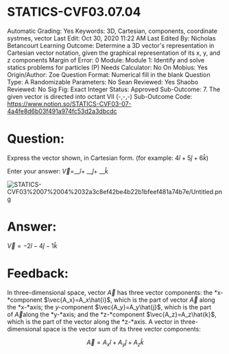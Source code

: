 # STATICS-CVF03.07.04

Automatic Grading: Yes
Keywords: 3D, Cartesian, components, coordinate systmes, vector
Last Edit: Oct 30, 2020 11:22 AM
Last Edited By: Nicholas Betancourt
Learning Outcome: Determine a 3D vector's representation in Cartesian vector notation, given the graphical representation of its x, y, and z components
Margin of Error: 0
Module: Module 1: Identify and solve statics problems for particles (P)
Needs Calculator: No
On Mobius: Yes
Origin/Author: Zoe
Question Format: Numerical fill in the blank
Question Type: A
Randomizable Parameters: No
Sean Reviewed: Yes
Shaobo Reviewed: No
Sig Fig: Exact Integer
Status: Approved
Sub-Outcome: 7. The given vector is directed into octant VII  (-,-,-)
Sub-Outcome Code: https://www.notion.so/STATICS-CVF03-07-4a4fe8d6b03f491a974fc53d2a3dbcdc

# Question:

Express the vector shown, in Cartesian form. (for example: $4\hat{i}+5\hat{j}+6\hat{k}$)

Enter your answer: $\vec{V}=$__$\hat{i}$+ __$\hat{j}$+ __$\hat{k}$

![STATICS-CVF03%2007%2004%2032a3c8ef42be4b22b1bfeef481a74b7e/Untitled.png](STATICS-CVF03%2007%2004%2032a3c8ef42be4b22b1bfeef481a74b7e/Untitled.png)

# Answer:

$\vec{V}=-2\hat{i}-4\hat{j}-1\hat{k}$

# Feedback:

In three-dimensional space, vector $\vec{A}$ has three vector components: the *x-*component $\vec{A_x}=A_x\hat{i}$, which is the part of vector $\vec{A}$ along the *x-*axis; the *y-c*omponent $\vec{A_y}=A_y\hat{j}$, which is the part of $\vec{A}$along the *y-*axis; and the *z-*component $\vec{A_z}=A_z\hat{k}$, which is the part of the vector along the *z-*axis. A vector in three-dimensional space is the vector sum of its three vector components:

$$\vec{A}=A_x\hat{i}+A_y\hat{j}+A_z\hat{k}$$